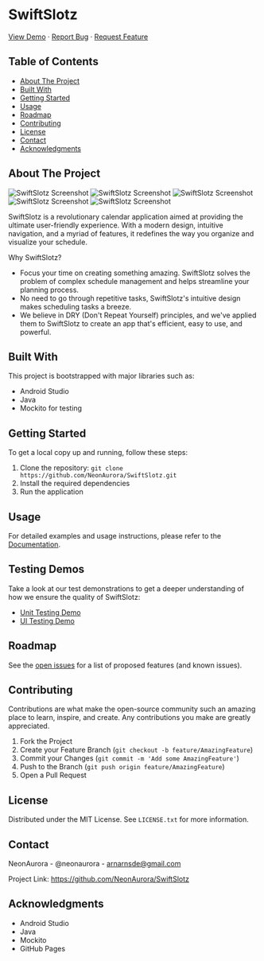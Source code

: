 # SwiftSlotz

[View Demo](https://drive.google.com/file/d/1_eaz-fS6hnybl51LtM1IMJ9Pgwb0Yc0P/view?usp=sharing) · [Report Bug]() · [Request Feature]()

## Table of Contents

* [About The Project](#about-the-project)
* [Built With](#built-with)
* [Getting Started](#getting-started)
* [Usage](#usage)
* [Roadmap](#roadmap)
* [Contributing](#contributing)
* [License](#license)
* [Contact](#contact)
* [Acknowledgments](#acknowledgments)

## About The Project

![SwiftSlotz Screenshot](https://github.com/NeonAurora/SwiftSlotz/blob/main/resources/Images/login.png)
![SwiftSlotz Screenshot](https://github.com/NeonAurora/SwiftSlotz/blob/main/resources/Images/Appointments.png)
![SwiftSlotz Screenshot](https://github.com/NeonAurora/SwiftSlotz/blob/main/resources/Images/AddAppointment.png)
![SwiftSlotz Screenshot](https://github.com/NeonAurora/SwiftSlotz/blob/main/resources/Images/demo_screen.png)
![SwiftSlotz Screenshot](https://github.com/NeonAurora/SwiftSlotz/blob/main/resources/Images/s6.png)

SwiftSlotz is a revolutionary calendar application aimed at providing the ultimate user-friendly experience. With a modern design, intuitive navigation, and a myriad of features, it redefines the way you organize and visualize your schedule.

Why SwiftSlotz?

* Focus your time on creating something amazing. SwiftSlotz solves the problem of complex schedule management and helps streamline your planning process.
* No need to go through repetitive tasks, SwiftSlotz's intuitive design makes scheduling tasks a breeze.
* We believe in DRY (Don't Repeat Yourself) principles, and we've applied them to SwiftSlotz to create an app that's efficient, easy to use, and powerful.

## Built With

This project is bootstrapped with major libraries such as:

* Android Studio
* Java
* Mockito for testing

## Getting Started

To get a local copy up and running, follow these steps:

1. Clone the repository: `git clone https://github.com/NeonAurora/SwiftSlotz.git`
2. Install the required dependencies
3. Run the application

## Usage

For detailed examples and usage instructions, please refer to the [Documentation]().

## Testing Demos

Take a look at our test demonstrations to get a deeper understanding of how we ensure the quality of SwiftSlotz:

* [Unit Testing Demo](https://drive.google.com/file/d/159EdnNtliS8nxB7bIeE1P0eCuAWB78zU/view?usp=sharing)
* [UI Testing Demo](https://drive.google.com/file/d/1QonI1KNcgBvp3eU569yvPDE3GYR8V_aM/view?usp=sharing)

## Roadmap

See the [open issues]() for a list of proposed features (and known issues).

## Contributing

Contributions are what make the open-source community such an amazing place to learn, inspire, and create. Any contributions you make are greatly appreciated.

1. Fork the Project
2. Create your Feature Branch (`git checkout -b feature/AmazingFeature`)
3. Commit your Changes (`git commit -m 'Add some AmazingFeature'`)
4. Push to the Branch (`git push origin feature/AmazingFeature`)
5. Open a Pull Request

## License

Distributed under the MIT License. See `LICENSE.txt` for more information.

## Contact

NeonAurora - @neonaurora - arnarnsde@gmail.com

Project Link: https://github.com/NeonAurora/SwiftSlotz

## Acknowledgments

* Android Studio
* Java
* Mockito
* GitHub Pages

